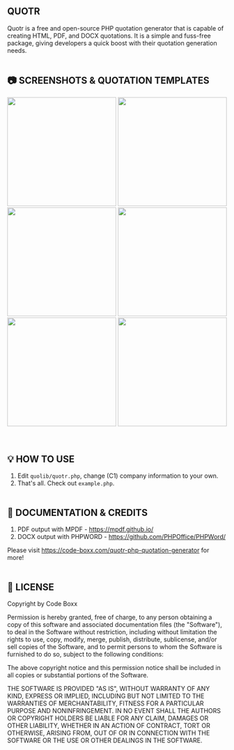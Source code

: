 ## QUOTR
Quotr is a free and open-source PHP quotation generator that is capable of creating HTML, PDF, and DOCX quotations. It is a simple and fuss-free package, giving developers a quick boost with their quotation generation needs.
<br><br>

## :camera: SCREENSHOTS & QUOTATION TEMPLATES
<p float="left">
  <img width="250" src="https://code-boxx.com/wp-content/uploads/2021/11/illus-quotr-1.png">
  <img width="250" src="https://code-boxx.com/wp-content/uploads/2021/11/illus-quotr-2.png">
  <img width="250" src="https://code-boxx.com/wp-content/uploads/2021/11/illus-quotr-3.png">
  <img width="250" src="https://code-boxx.com/wp-content/uploads/2021/11/illus-quotr-4.png">
  <img width="250" src="https://code-boxx.com/wp-content/uploads/2021/11/illus-quotr-5.png">
  <img width="250" src="https://code-boxx.com/wp-content/uploads/2021/11/illus-quotr-6.png">
</p><br>

## :bulb: HOW TO USE
1) Edit `quolib/quotr.php`, change (C1) company information to your own.
2) That's all. Check out `example.php`.
<br><br>

## :link: DOCUMENTATION & CREDITS
1) PDF output with MPDF - https://mpdf.github.io/
2) DOCX output with PHPWORD - https://github.com/PHPOffice/PHPWord/

Please visit https://code-boxx.com/quotr-php-quotation-generator for more!
<br><br>

## :newspaper: LICENSE
Copyright by Code Boxx

Permission is hereby granted, free of charge, to any person obtaining a copy
of this software and associated documentation files (the "Software"), to deal
in the Software without restriction, including without limitation the rights
to use, copy, modify, merge, publish, distribute, sublicense, and/or sell
copies of the Software, and to permit persons to whom the Software is
furnished to do so, subject to the following conditions:

The above copyright notice and this permission notice shall be included in all
copies or substantial portions of the Software.

THE SOFTWARE IS PROVIDED "AS IS", WITHOUT WARRANTY OF ANY KIND, EXPRESS OR
IMPLIED, INCLUDING BUT NOT LIMITED TO THE WARRANTIES OF MERCHANTABILITY,
FITNESS FOR A PARTICULAR PURPOSE AND NONINFRINGEMENT. IN NO EVENT SHALL THE
AUTHORS OR COPYRIGHT HOLDERS BE LIABLE FOR ANY CLAIM, DAMAGES OR OTHER
LIABILITY, WHETHER IN AN ACTION OF CONTRACT, TORT OR OTHERWISE, ARISING FROM,
OUT OF OR IN CONNECTION WITH THE SOFTWARE OR THE USE OR OTHER DEALINGS IN THE
SOFTWARE.

